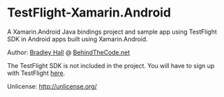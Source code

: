 TestFlight-Xamarin.Android
==========================

A Xamarin.Android Java bindings project and sample app using TestFlight SDK in Android apps built using Xamarin.Android.

Author: [Bradley Hall](https://github.com/bradleyhall/) @ [BehindTheCode.net](http://behindthecode.net)

The TestFlight SDK is not included in the project. You will have to sign up with TestFlight [here](https://testflightapp.com/).

Unlicense: http://unlicense.org/


